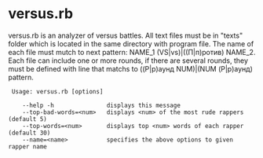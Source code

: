 # versus.rb
versus.rb is an analyzer of versus battles. All text files must be in "texts" folder which is located in the same directory with program file. The name of each file must mutch to next pattern: NAME_1 (VS|vs)|((П|п)ротив) NAME_2. Each file can include one or more rounds, if there are several rounds, they must be defined with line that matchs to ((Р|р)аунд NUM)|(NUM (Р|р)аунд) pattern. 

     Usage: versus.rb [options]

        --help -h               displays this message
        --top-bad-words=<num>   displays <num> of the most rude rappers (default 5)
        --top-words=<num>       displays top <num> words of each rapper (default 30)
        --name=<name>           specifies the above options to given rapper name



